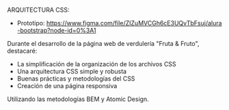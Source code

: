 ARQUITECTURA CSS:

- Prototipo: https://www.figma.com/file/ZIZuMVCGh6cE3UQvTbFsuj/alura-bootstrap?node-id=0%3A1

Durante el desarrollo de la página web de verdulería "Fruta & Fruto", destacaré:

- La simplificación de la organización de los archivos CSS
- Una arquitectura CSS simple y robusta
- Buenas prácticas y metodologías del CSS
- Creación de una página responsiva

Utilizando las metodologías BEM y Atomic Design.
